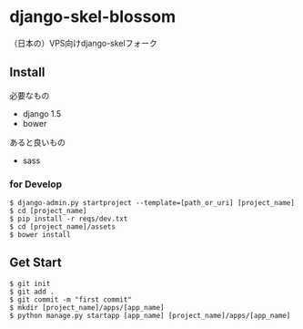# django-skel-blossom

（日本の）VPS向けdjango-skelフォーク

## Install

必要なもの

* django 1.5
* bower

あると良いもの

* sass

### for Develop

    $ django-admin.py startproject --template=[path_or_uri] [project_name]
    $ cd [project_name]
    $ pip install -r reqs/dev.txt
    $ cd [project_name]/assets
    $ bower install

## Get Start

    $ git init
    $ git add .
    $ git commit -m "first commit"
    $ mkdir [project_name]/apps/[app_name]
    $ python manage.py startapp [app_name] [project_name]/apps/[app_name]

